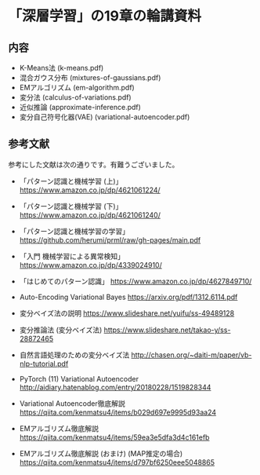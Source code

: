 
# 「深層学習」の19章の輪講資料

## 内容

- K-Means法 (k-means.pdf)
- 混合ガウス分布 (mixtures-of-gaussians.pdf)
- EMアルゴリズム (em-algorithm.pdf)
- 変分法 (calculus-of-variations.pdf)
- 近似推論 (approximate-inference.pdf)
- 変分自己符号化器(VAE) (variational-autoencoder.pdf)

## 参考文献
参考にした文献は次の通りです。有難うございました。

- 「パターン認識と機械学習 (上)」
https://www.amazon.co.jp/dp/4621061224/

- 「パターン認識と機械学習 (下)」
https://www.amazon.co.jp/dp/4621061240/

- 「パターン認識と機械学習の学習」
https://github.com/herumi/prml/raw/gh-pages/main.pdf

- 「入門 機械学習による異常検知」
https://www.amazon.co.jp/dp/4339024910/

- 「はじめてのパターン認識」
https://www.amazon.co.jp/dp/4627849710/

- Auto-Encoding Variational Bayes
https://arxiv.org/pdf/1312.6114.pdf

- 変分ベイズ法の説明
https://www.slideshare.net/yuifu/ss-49489128

- 変分推論法 (変分ベイズ法)
https://www.slideshare.net/takao-y/ss-28872465

- 自然言語処理のための変分ベイズ法
http://chasen.org/~daiti-m/paper/vb-nlp-tutorial.pdf

- PyTorch (11) Variational Autoencoder
http://aidiary.hatenablog.com/entry/20180228/1519828344

- Variational Autoencoder徹底解説
https://qiita.com/kenmatsu4/items/b029d697e9995d93aa24

- EMアルゴリズム徹底解説
https://qiita.com/kenmatsu4/items/59ea3e5dfa3d4c161efb

- EMアルゴリズム徹底解説 (おまけ) (MAP推定の場合)
https://qiita.com/kenmatsu4/items/d797bf6250eee5048865
